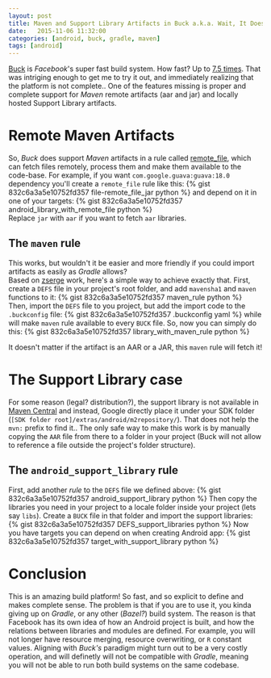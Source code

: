 ```yaml
---
layout: post
title: Maven and Support Library Artifacts in Buck a.k.a. Wait, It Doesn't Have Full Dependency Resolution Support!?
date:   2015-11-06 11:32:00
categories: [android, buck, gradle, maven]
tags: [android]
---
```

[Buck](https://buckbuild.com/) is _Facebook_'s super fast build system. How fast? Up to [7.5 times](https://buckbuild.com/article/exopackage.html). That was intriging enough to get me to try it out, and immediately realizing that the platform is not complete..
One of the features missing is proper and complete support for _Maven_ remote artifacts (aar and jar) and locally hosted Support Library artifacts.

# Remote Maven Artifacts #
So, _Buck_ does support _Maven_ artifacts in a rule called [remote_file](https://buckbuild.com/rule/remote_file.html), which can fetch
files remotely, process them and make them available to the code-base. For example, if you want `com.google.guava:guava:18.0` dependency
you'll create a `remote_file` rule like this:
{% gist 832c6a3a5e10752fd357 file-remote_file_jar python %} 
and depend on it in one of your targets:
{% gist 832c6a3a5e10752fd357 android_library_with_remote_file python %} 
<br/>
Replace `jar` with `aar` if you want to fetch `aar` libraries.

## The `maven` rule ##
This works, but wouldn't it be easier and more friendly if you could import artifacts as easily as _Gradle_ allows?<br/>
Based on [zserge](https://github.com/zserge/buckbone/blob/master/buckbonejava) work, here's a simple way to achieve exactly that.
First, create a `DEFS` file in your project's root folder, and add `mavensha1` and `maven` functions to it:
{% gist 832c6a3a5e10752fd357 maven_rule python %}
Then, import the `DEFS` file to you project, but add the import code to the `.buckconfig` file:
{% gist 832c6a3a5e10752fd357 .buckconfig yaml %}
while will make `maven` rule available to every `BUCK` file. So, now you can simply do this:
{% gist 832c6a3a5e10752fd357 library_with_maven_rule python %}

It doesn't matter if the artifact is an AAR or a JAR, this `maven` rule will fetch it!

# The Support Library case #
For some reason (legal? distribution?), the support library is not available in [Maven Central](http://search.maven.org/)
and instead, Google directly place it under your SDK folder (`[SDK folder root]/extras/android/m2repository/`). That does not help the `mvn:`
prefix to find it.. The only safe way to make this work is by manually copying the `AAR` file from there to a folder in your project
(Buck will not allow to reference a file outside the project's folder structure).

## The `android_support_library` rule ##
First, add another _rule_ to the `DEFS` file we defined above:
{% gist 832c6a3a5e10752fd357 android_support_library python %}
Then copy the libraries you need in your project to a locale folder inside your project (lets say `libs`). Create a `BUCK` file
in that folder and import the support libraries:
{% gist 832c6a3a5e10752fd357 DEFS_support_libraries python %}
Now you have targets you can depend on when creating Android app:
{% gist 832c6a3a5e10752fd357 target_with_support_library python %}

# Conclusion #
This is an amazing build platform! So fast, and so explicit to define and makes complete sense. The problem is that if you are to use it, you kinda giving up on _Gradle_, or any other (_Bazel?_) build system. The reason is that Facebook has its own idea of how an Android project is built, and how the relations between libraries and modules are defined. For example, you will not longer have resource merging, resource overwriting, or `R` constant values. Aligning with _Buck's_ paradigm might turn out to be a very costly operation, and will definetly will not be compatible with _Gradle_, meaning you will not be able to run both build systems on the same codebase.
